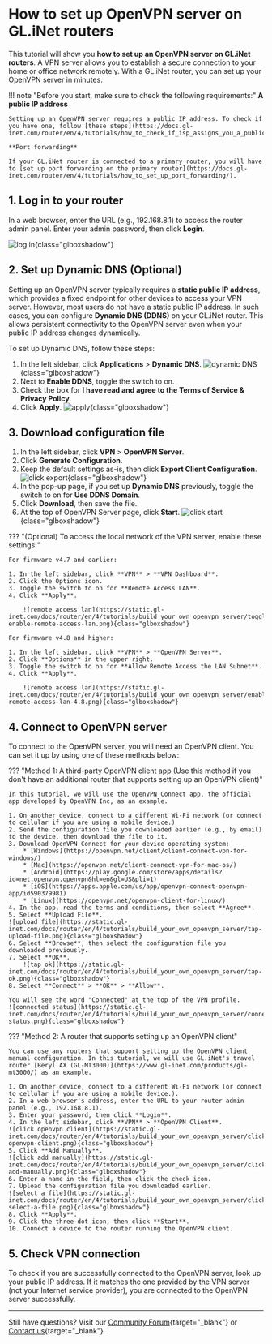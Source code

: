 # How to set up OpenVPN server on GL.iNet routers

This tutorial will show you **how to set up an OpenVPN server on GL.iNet routers**. A VPN server allows you to establish a secure connection to your home or office network remotely. With a GL.iNet router, you can set up your OpenVPN server in minutes. 

!!! note "Before you start, make sure to check the following requirements:"
    **A public IP address**

    Setting up an OpenVPN server requires a public IP address. To check if you have one, follow [these steps](https://docs.gl-inet.com/router/en/4/tutorials/how_to_check_if_isp_assigns_you_a_public_ip_address/).

    **Port forwarding**

    If your GL.iNet router is connected to a primary router, you will have to [set up port forwarding on the primary router](https://docs.gl-inet.com/router/en/4/tutorials/how_to_set_up_port_forwarding/).

## 1. Log in to your router

In a web browser, enter the URL (e.g., 192.168.8.1) to access the router admin panel. Enter your admin password, then click **Login**.

![log in](https://static.gl-inet.com/docs/router/en/4/tutorials/build_your_own_openvpn_server/router-login.jpeg){class="glboxshadow"}

## 2. Set up Dynamic DNS (Optional)

Setting up an OpenVPN server typically requires a **static public IP address**, which provides a fixed endpoint for other devices to access your VPN server. However, most users do not have a static public IP address. In such cases, you can configure **Dynamic DNS (DDNS)** on your GL.iNet router. This allows persistent connectivity to the OpenVPN server even when your public IP address changes dynamically.

To set up Dynamic DNS, follow these steps: 

1. In the left sidebar, click **Applications** > **Dynamic DNS**. 
![dynamic DNS](https://static.gl-inet.com/docs/router/en/4/tutorials/build_your_own_openvpn_server/click-dynamic-dns.jpeg){class="glboxshadow"}
2. Next to **Enable DDNS**, toggle the switch to on. 
3. Check the box for **I have read and agree to the Terms of Service & Privacy Policy**.
4. Click **Apply**. 
![apply](https://static.gl-inet.com/docs/router/en/4/tutorials/build_your_own_openvpn_server/dynamic-dns-click-apply.png){class="glboxshadow"}

## 3. Download configuration file

1. In the left sidebar, click **VPN** > **OpenVPN Server**.
2. Click **Generate Configuration**. 
3. Keep the default settings as-is, then click **Export Client Configuration**. 
![click export](https://static.gl-inet.com/docs/router/en/4/tutorials/build_your_own_openvpn_server/click-export-client-configuration.jpeg){class="glboxshadow"}
4. In the pop-up page, if you set up **Dynamic DNS** previously, toggle the switch to on for **Use DDNS Domain**. 
5. Click **Download**, then save the file. 
6. At the top of OpenVPN Server page, click **Start**.
![click start](https://static.gl-inet.com/docs/router/en/4/tutorials/build_your_own_openvpn_server/openvpn-server-click-start.jpeg){class="glboxshadow"}

??? "(Optional) To access the local network of the VPN server, enable these settings:"
    
    For firmware v4.7 and earlier:

    1. In the left sidebar, click **VPN** > **VPN Dashboard**. 
    2. Click the Options icon.
    3. Toggle the switch to on for **Remote Access LAN**.
    4. Click **Apply**.

        ![remote access lan](https://static.gl-inet.com/docs/router/en/4/tutorials/build_your_own_openvpn_server/toggle-enable-remote-access-lan.png){class="glboxshadow"}

    For firmware v4.8 and higher:

    1. In the left sidebar, click **VPN** > **OpenVPN Server**.
    2. Click **Options** in the upper right.
    3. Toggle the switch to on for **Allow Remote Access the LAN Subnet**.
    4. Click **Apply**.

        ![remote access lan](https://static.gl-inet.com/docs/router/en/4/tutorials/build_your_own_openvpn_server/enable-remote-access-lan-4.8.png){class="glboxshadow"}


## 4. Connect to OpenVPN server

To connect to the OpenVPN server, you will need an OpenVPN client. You can set it up by using one of these methods below: 

??? "Method 1: A third-party OpenVPN client app (Use this method if you don't have an additional router that supports setting up an OpenVPN client)" 

    In this tutorial, we will use the OpenVPN Connect app, the official app developed by OpenVPN Inc, as an example. 

    1. On another device, connect to a different Wi-Fi network (or connect to cellular if you are using a mobile device.)
    2. Send the configuration file you downloaded earlier (e.g., by email) to the device, then download the file to it. 
    3. Download OpenVPN Connect for your device operating system:
        * [Windows](https://openvpn.net/client/client-connect-vpn-for-windows/)
        * [Mac](https://openvpn.net/client-connect-vpn-for-mac-os/)
        * [Android](https://play.google.com/store/apps/details?id=net.openvpn.openvpn&hl=en&gl=US&pli=1)
        * [iOS](https://apps.apple.com/us/app/openvpn-connect-openvpn-app/id590379981)
        * [Linux](https://openvpn.net/openvpn-client-for-linux/)
    4. In the app, read the terms and conditions, then select **Agree**. 
    5. Select **Upload File**.
    ![upload file](https://static.gl-inet.com/docs/router/en/4/tutorials/build_your_own_openvpn_server/tap-upload-file.png){class="glboxshadow"}
    6. Select **Browse**, then select the configuration file you downloaded previously. 
    7. Select **OK**.
        ![tap ok](https://static.gl-inet.com/docs/router/en/4/tutorials/build_your_own_openvpn_server/tap-ok.png){class="glboxshadow"} 
    8. Select **Connect** > **OK** > **Allow**. 

    You will see the word "Connected" at the top of the VPN profile. 
    ![connected status](https://static.gl-inet.com/docs/router/en/4/tutorials/build_your_own_openvpn_server/connected-status.png){class="glboxshadow"} 

??? "Method 2: A router that supports setting up an OpenVPN client"

    You can use any routers that support setting up the OpenVPN client manual configuration. In this tutorial, we will use GL.iNet's travel router [Beryl AX (GL-MT3000)](https://www.gl-inet.com/products/gl-mt3000/) as an example. 

    1. On another device, connect to a different Wi-Fi network (or connect to cellular if you are using a mobile device.). 
    2. In a web browser's address, enter the URL to your router admin panel (e.g., 192.168.8.1).
    3. Enter your password, then click **Login**. 
    4. In the left sidebar, click **VPN** > **OpenVPN Client**. 
    ![click openvpn client](https://static.gl-inet.com/docs/router/en/4/tutorials/build_your_own_openvpn_server/click-openvpn-client.png){class="glboxshadow"} 
    5. Click **Add Manually**. 
    ![click add manually](https://static.gl-inet.com/docs/router/en/4/tutorials/build_your_own_openvpn_server/click-add-manually.png){class="glboxshadow"} 
    6. Enter a name in the field, then click the check icon. 
    7. Upload the configuration file you downloaded earlier. 
    ![select a file](https://static.gl-inet.com/docs/router/en/4/tutorials/build_your_own_openvpn_server/click-select-a-file.png){class="glboxshadow"} 
    8. Click **Apply**. 
    9. Click the three-dot icon, then click **Start**. 
    10. Connect a device to the router running the OpenVPN client. 

## 5. Check VPN connection

To check if you are successfully connected to the OpenVPN server, look up your public IP address. If it matches the one provided by the VPN server (not your Internet service provider), you are connected to the OpenVPN server successfully.

---

Still have questions? Visit our [Community Forum](https://forum.gl-inet.com){target="_blank"} or [Contact us](https://www.gl-inet.com/contacts/){target="_blank"}.
